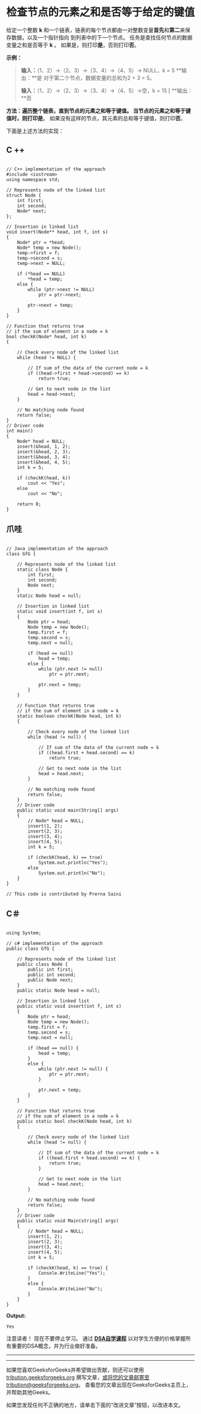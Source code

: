 # 检查节点的元素之和是否等于给定的键值

给定一个整数 **k** 和一个链表，链表的每个节点都由一对整数变量**首先**和**第二**来保存数据，以及一个指针指向 到列表中的下一个节点。 任务是查找任何节点的数据变量之和是否等于 **k** 。 如果是，则打印**是**，否则打印**否**。

**示例：**

> **输入：**（1、2）->（2、3）->（3、4）->（4、5）-> NULL，k = 5
> **输出：**是
> 对于第二个节点，数据变量的总和为2 + 3 = 5。
> 
> **输入：**（1、2）->（2、3）->（3、4）->（4、5）->空，k = 15 [
> **输出：**否

**方法：**遍历整个链表，直到节点的元素之和等于键值。 当节点的元素之和等于键值时，则打印**是**。 如果没有这样的节点，其元素的总和等于键值，则打印**否**。

下面是上述方法的实现：

## C ++

```

// C++ implementation of the approach 
#include <iostream> 
using namespace std; 

// Represents node of the linked list 
struct Node { 
    int first; 
    int second; 
    Node* next; 
}; 

// Insertion in linked list 
void insert(Node** head, int f, int s) 
{ 
    Node* ptr = *head; 
    Node* temp = new Node(); 
    temp->first = f; 
    temp->second = s; 
    temp->next = NULL; 

    if (*head == NULL) 
        *head = temp; 
    else { 
        while (ptr->next != NULL) 
            ptr = ptr->next; 

        ptr->next = temp; 
    } 
} 

// Function that returns true 
// if the sum of element in a node = k 
bool checkK(Node* head, int k) 
{ 

    // Check every node of the linked list 
    while (head != NULL) { 

        // If sum of the data of the current node = k 
        if ((head->first + head->second) == k) 
            return true; 

        // Get to next node in the list 
        head = head->next; 
    } 

    // No matching node found 
    return false; 
} 
// Driver code 
int main() 
{ 
    Node* head = NULL; 
    insert(&head, 1, 2); 
    insert(&head, 2, 3); 
    insert(&head, 3, 4); 
    insert(&head, 4, 5); 
    int k = 5; 

    if (checkK(head, k)) 
        cout << "Yes"; 
    else
        cout << "No"; 

    return 0; 
} 

```

## 爪哇

```

// Java implementation of the approach 
class GfG { 

    // Represents node of the linked list 
    static class Node { 
        int first; 
        int second; 
        Node next; 
    } 
    static Node head = null; 

    // Insertion in linked list 
    static void insert(int f, int s) 
    { 
        Node ptr = head; 
        Node temp = new Node(); 
        temp.first = f; 
        temp.second = s; 
        temp.next = null; 

        if (head == null) 
            head = temp; 
        else { 
            while (ptr.next != null) 
                ptr = ptr.next; 

            ptr.next = temp; 
        } 
    } 

    // Function that returns true 
    // if the sum of element in a node = k 
    static boolean checkK(Node head, int k) 
    { 

        // Check every node of the linked list 
        while (head != null) { 

            // If sum of the data of the current node = k 
            if ((head.first + head.second) == k) 
                return true; 

            // Get to next node in the list 
            head = head.next; 
        } 

        // No matching node found 
        return false; 
    } 
    // Driver code 
    public static void main(String[] args) 
    { 
        // Node* head = NULL; 
        insert(1, 2); 
        insert(2, 3); 
        insert(3, 4); 
        insert(4, 5); 
        int k = 5; 

        if (checkK(head, k) == true) 
            System.out.println("Yes"); 
        else
            System.out.println("No"); 
    } 
} 

// This code is contributed by Prerna Saini 

```

## C＃

```

using System; 

// c# implementation of the approach 
public class GfG { 

    // Represents node of the linked list 
    public class Node { 
        public int first; 
        public int second; 
        public Node next; 
    } 
    public static Node head = null; 

    // Insertion in linked list 
    public static void insert(int f, int s) 
    { 
        Node ptr = head; 
        Node temp = new Node(); 
        temp.first = f; 
        temp.second = s; 
        temp.next = null; 

        if (head == null) { 
            head = temp; 
        } 
        else { 
            while (ptr.next != null) { 
                ptr = ptr.next; 
            } 

            ptr.next = temp; 
        } 
    } 

    // Function that returns true 
    // if the sum of element in a node = k 
    public static bool checkK(Node head, int k) 
    { 

        // Check every node of the linked list 
        while (head != null) { 

            // If sum of the data of the current node = k 
            if ((head.first + head.second) == k) { 
                return true; 
            } 

            // Get to next node in the list 
            head = head.next; 
        } 

        // No matching node found 
        return false; 
    } 
    // Driver code 
    public static void Main(string[] args) 
    { 
        // Node* head = NULL; 
        insert(1, 2); 
        insert(2, 3); 
        insert(3, 4); 
        insert(4, 5); 
        int k = 5; 

        if (checkK(head, k) == true) { 
            Console.WriteLine("Yes"); 
        } 
        else { 
            Console.WriteLine("No"); 
        } 
    } 
} 

```

**Output:**

```
Yes

```

注意读者！ 现在不要停止学习。 通过 [**DSA自学课程**](https://practice.geeksforgeeks.org/courses/dsa-self-paced?utm_source=geeksforgeeks&utm_medium=article&utm_campaign=gfg_article_dsa_content_bottom) 以对学生方便的价格掌握所有重要的DSA概念，并为行业做好准备。

* * *

* * *

如果您喜欢GeeksforGeeks并希望做出贡献，则还可以使用 [tribution.geeksforgeeks.org](https://contribute.geeksforgeeks.org/) 撰写文章，或将您的文章邮寄至tribution@geeksforgeeks.org。 查看您的文章出现在GeeksforGeeks主页上，并帮助其他Geeks。

如果您发现任何不正确的地方，请单击下面的“改进文章”按钮，以改进本文。